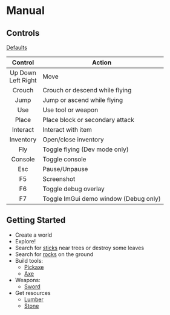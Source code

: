 # Manual

## Controls

[Defaults](config/default/)

| Control   | Action                                |
| :-------: | ------------------------------------- |
| Up Down <br> Left Right | Move                    |
| Crouch    | Crouch or descend while flying        |
| Jump      | Jump or ascend while flying           |
| Use       | Use tool or weapon                    |
| Place     | Place block or secondary attack       |
| Interact  | Interact with item                    |
| Inventory | Open/close inventory                  |
| Fly       | Toggle flying (Dev mode only)         |
| Console   | Toggle console                        |
| Esc       | Pause/Unpause                         |
| F5        | Screenshot                            |
| F6        | Toggle debug overlay                  |
| F7        | Toggle ImGui demo window (Debug only) |

## Getting Started

* Create a world
* Explore!
* Search for [sticks](doc/items.md#Stick) near trees or destroy some leaves
* Search for [rocks](doc/items.md#Rock) on the ground
* Build tools:
  * [Pickaxe](doc/items.md#Pickaxe)
  * [Axe](doc/items.md#Axe)
* Weapons:
  * [Sword](doc/items.md#sword)
* Get resources
  * [Lumber](doc/blocks.md#tree)
  * [Stone](doc/blocks.md#stone)
